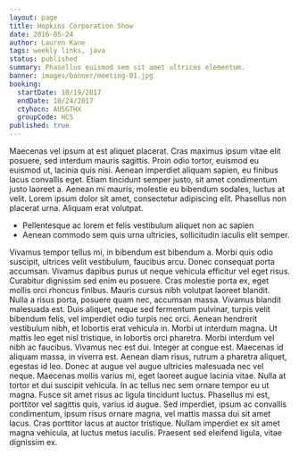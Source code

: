 ```yaml
---
layout: page
title: Hopkins Corporation Show
date: 2016-05-24
author: Lauren Kane
tags: weekly links, java
status: published
summary: Phasellus euismod sem sit amet ultrices elementum.
banner: images/banner/meeting-01.jpg
booking:
  startDate: 10/19/2017
  endDate: 10/24/2017
  ctyhocn: AUSGTHX
  groupCode: HCS
published: true
---
```

Maecenas vel ipsum at est aliquet placerat. Cras maximus ipsum vitae elit posuere, sed interdum mauris sagittis. Proin odio tortor, euismod eu euismod ut, lacinia quis nisi. Aenean imperdiet aliquam sapien, eu finibus lacus convallis eget. Etiam tincidunt semper justo, sit amet condimentum justo laoreet a. Aenean mi mauris, molestie eu bibendum sodales, luctus at velit. Lorem ipsum dolor sit amet, consectetur adipiscing elit. Phasellus non placerat urna. Aliquam erat volutpat.

* Pellentesque ac lorem et felis vestibulum aliquet non ac sapien
* Aenean commodo sem quis urna ultricies, sollicitudin iaculis elit semper.

Vivamus tempor tellus mi, in bibendum est bibendum a. Morbi quis odio suscipit, ultrices velit vestibulum, faucibus arcu. Donec consequat porta accumsan. Vivamus dapibus purus ut neque vehicula efficitur vel eget risus. Curabitur dignissim sed enim eu posuere. Cras molestie porta ex, eget mollis orci rhoncus finibus. Mauris cursus nibh volutpat laoreet blandit. Nulla a risus porta, posuere quam nec, accumsan massa. Vivamus blandit malesuada est. Duis aliquet, neque sed fermentum pulvinar, turpis velit bibendum felis, vel imperdiet odio turpis nec orci. Aenean hendrerit vestibulum nibh, et lobortis erat vehicula in. Morbi ut interdum magna. Ut mattis leo eget nisl tristique, in lobortis orci pharetra.
Morbi interdum vel nibh ac faucibus. Vivamus nec est dui. Integer at congue est. Maecenas id aliquam massa, in viverra est. Aenean diam risus, rutrum a pharetra aliquet, egestas id leo. Donec at augue vel augue ultricies malesuada nec vel neque. Maecenas mollis varius mi, eget laoreet augue lacinia vitae. Nulla at tortor et dui suscipit vehicula. In ac tellus nec sem ornare tempor eu ut magna. Fusce sit amet risus ac ligula tincidunt luctus. Phasellus mi est, porttitor vel sagittis quis, varius id augue. Sed imperdiet, ipsum ac convallis condimentum, ipsum risus ornare magna, vel mattis massa dui sit amet lacus. Cras porttitor lacus at auctor tristique. Nullam imperdiet ex sit amet magna vehicula, at luctus metus iaculis. Praesent sed eleifend ligula, vitae dignissim ex.
